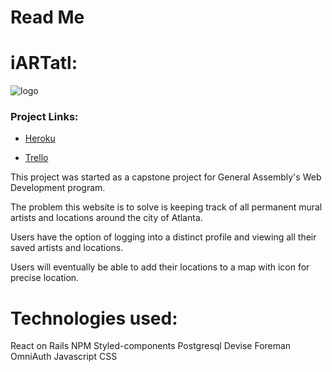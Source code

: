 # Read Me

# iARTatl:

![logo](https://i.imgur.com/L4PiWK9.jpg)

### Project Links:

- [Heroku](https://iartatl.herokuapp.com/)

- [Trello](https://trello.com/b/F8KLtWSq/iartatl)

This project was started as a capstone project for General Assembly's Web Development program.  

The problem this website is to solve is keeping track of all permanent mural artists and locations around the city of Atlanta.

Users have the option of logging into a distinct profile and viewing all their saved artists and locations.  

Users will eventually be able to add their locations to a map with icon for precise location.  

# Technologies used:

React on Rails 
NPM
Styled-components
Postgresql
Devise
Foreman
OmniAuth
Javascript
CSS